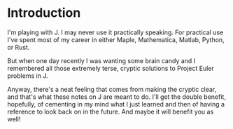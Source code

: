 # Introduction

I'm playing with J.
I may never use it practically speaking.
For practical use I've spent most of my career in either Maple, Mathematica, Matlab, Python, or Rust.

But when one day recently I was wanting some brain candy and I remembered all those extremely terse, cryptic solutions to Project Euler problems in J.

Anyway, there's a neat feeling that comes from making the cryptic clear, and that's what these notes on J are meant to do.
I'll get the double benefit, hopefully, of cementing in my mind what I just learned and then of having a reference to look back on in the future.  And maybe it will benefit you as well!

